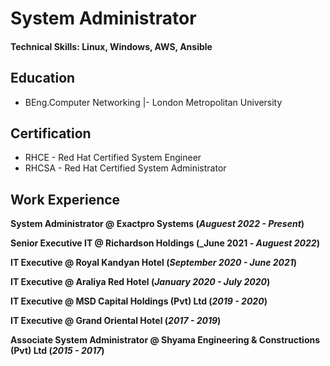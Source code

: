 # System Administrator

#### Technical Skills: Linux, Windows, AWS, Ansible

## Education
- BEng.Computer Networking  |- London Metropolitan University

## Certification
- RHCE  - Red Hat Certified System Engineer
- RHCSA - Red Hat Certified System Administrator

## Work Experience
**System Administrator @ Exactpro Systems  (_Auguest 2022 - Present_)**

**Senior Executive IT @ Richardson Holdings  (_June 2021 - _Auguest 2022_)**

**IT Executive @  Royal Kandyan Hotel  (_September 2020 - June 2021_)**

**IT Executive @  Araliya Red Hotel  (_January 2020 - July 2020_)**

**IT Executive @  MSD Capital Holdings (Pvt) Ltd  (_2019 - 2020_)**

**IT Executive @  Grand Oriental Hotel  (_2017 - 2019_)**

**Associate System Administrator @  Shyama Engineering & Constructions (Pvt) Ltd  (_2015 - 2017_)**